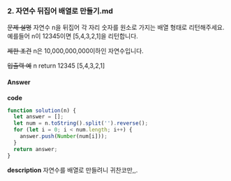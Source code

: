 ### 2. 자연수 뒤집어 배열로 만들기.md

~~문제 설명~~
자연수 n을 뒤집어 각 자리 숫자를 원소로 가지는 배열 형태로 리턴해주세요. 예를들어 n이 12345이면 [5,4,3,2,1]을 리턴합니다.

~~제한 조건~~
n은 10,000,000,000이하인 자연수입니다.

~~입출력 예~~
n return
12345 [5,4,3,2,1]

#### Answer

**code**

```js
function solution(n) {
  let answer = [];
  let num = n.toString().split('').reverse();
  for (let i = 0; i < num.length; i++) {
    answer.push(Number(num[i]));
  }
  return answer;
}
```

**description**
자연수를 배열로 만들려니 귀찬코만,,.
